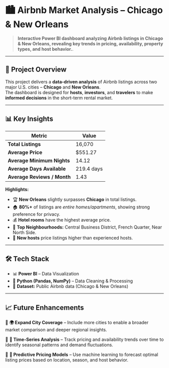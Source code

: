 # 🏙️ Airbnb Market Analysis – Chicago & New Orleans

> **Interactive Power BI dashboard analyzing Airbnb listings in Chicago & New Orleans, revealing key trends in pricing, availability, property types, and host behavior.**.

---

## 📌 **Project Overview**
This project delivers a **data-driven analysis** of Airbnb listings across two major U.S. cities – **Chicago** and **New Orleans**.  
The dashboard is designed for **hosts**, **investors**, and **travelers** to make **informed decisions** in the short-term rental market.

---

## 📊 **Key Insights**

| Metric                        | Value       |
|-------------------------------|-------------|
| **Total Listings**            | 16,070      |
| **Average Price**             | $551.27     |
| **Average Minimum Nights**    | 14.12       |
| **Average Days Available**    | 219.4 days  |
| **Average Reviews / Month**   | 1.43        |

**Highlights:**
- 🏆 **New Orleans** slightly surpasses **Chicago** in total listings.  
- 🏠 **80%+** of listings are *entire homes/apartments*, showing strong preference for privacy.  
- 💰 **Hotel rooms** have the highest average price.  
- 📍 **Top Neighbourhoods:** Central Business District, French Quarter, Near North Side.  
- 👤 **New hosts** price listings higher than experienced hosts.  

---

## 🛠 **Tech Stack**
- 📊 **Power BI** – Data Visualization  
- 🐍 **Python (Pandas, NumPy)** – Data Cleaning & Processing  
- 📂 **Dataset:** Public Airbnb data (Chicago & New Orleans)  

---

## 📈 **Future Enhancements**

🔹 **🌍 Expand City Coverage** – Include more cities to enable a broader market comparison and deeper regional insights.  

🔹 **📅 Time-Series Analysis** – Track pricing and availability trends over time to identify seasonal patterns and demand fluctuations.  

🔹 **🤖 Predictive Pricing Models** – Use machine learning to forecast optimal listing prices based on location, season, and host behavior.

